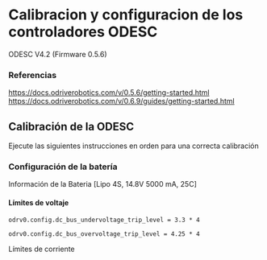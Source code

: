 # Calibracion y configuracion de los controladores ODESC

ODESC V4.2 (Firmware 0.5.6) 

### Referencias
https://docs.odriverobotics.com/v/0.5.6/getting-started.html
https://docs.odriverobotics.com/v/0.6.9/guides/getting-started.html

## Calibración de la ODESC
Ejecute las siguientes instrucciones en orden para una correcta calibración 

### Configuración de la batería 

Información de la Bateria [Lipo 4S, 14.8V 5000 mA, 25C] 

#### Límites de voltaje

```
odrv0.config.dc_bus_undervoltage_trip_level = 3.3 * 4
```
```
odrv0.config.dc_bus_overvoltage_trip_level = 4.25 * 4
```
Límites de corriente

```

```




```

```



